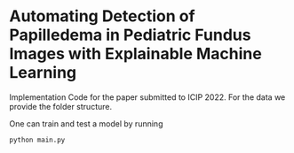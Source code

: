 # Automating Detection of Papilledema in Pediatric Fundus Images with Explainable Machine Learning

Implementation Code for the paper submitted to ICIP 2022. For the data we provide the folder structure.

One can train and test a model by running
```
python main.py
```

